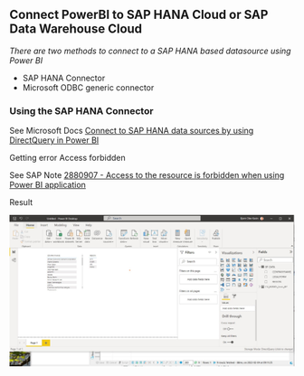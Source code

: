 ##  Connect PowerBI to SAP HANA Cloud or SAP Data Warehouse Cloud


*There are two methods to connect to a SAP HANA based datasource using Power BI*

* SAP HANA Connector
* Microsoft ODBC generic connector

### Using the SAP HANA Connector

See Microsoft Docs [Connect to SAP HANA data sources by using DirectQuery in Power BI](https://docs.microsoft.com/en-us/power-bi/connect-data/desktop-directquery-sap-hana)

Getting error Access forbidden

See SAP Note [2880907 - Access to the resource is forbidden when using Power BI application](https://launchpad.support.sap.com/#/notes/2880907)


Result

![Connected data](https://github.com/bjornkasin/SAP-HANA-stubs/blob/main/POWERBI/artifacts/PowerBI%20connected%20to%20SAP%20HANA%20Cloud.jpg)
